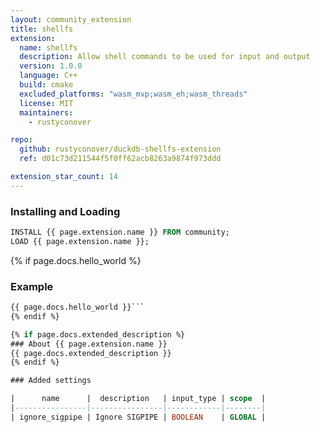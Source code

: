 ```yaml
---
layout: community_extension
title: shellfs
extension:
  name: shellfs
  description: Allow shell commands to be used for input and output
  version: 1.0.0
  language: C++
  build: cmake
  excluded_platforms: "wasm_mvp;wasm_eh;wasm_threads"
  license: MIT
  maintainers:
    - rustyconover

repo:
  github: rustyconover/duckdb-shellfs-extension
  ref: d01c73d211544f5f0ff62acb8263a9874f973ddd

extension_star_count: 14
---
```


### Installing and Loading
```sql
INSTALL {{ page.extension.name }} FROM community;
LOAD {{ page.extension.name }};
```

{% if page.docs.hello_world %}
### Example
```sql
{{ page.docs.hello_world }}```
{% endif %}

{% if page.docs.extended_description %}
### About {{ page.extension.name }}
{{ page.docs.extended_description }}
{% endif %}

### Added settings

|      name      |  description   | input_type | scope  |
|----------------|----------------|------------|--------|
| ignore_sigpipe | Ignore SIGPIPE | BOOLEAN    | GLOBAL |


